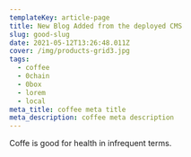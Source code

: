 ```yaml
---
templateKey: article-page
title: New Blog Added from the deployed CMS
slug: good-slug
date: 2021-05-12T13:26:48.011Z
cover: /img/products-grid3.jpg
tags:
  - coffee
  - 0chain
  - 0box
  - lorem
  - local
meta_title: coffee meta title
meta_description: coffee meta description
---
```

Coffe is good for health in infrequent terms.